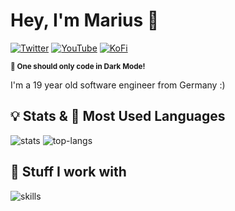 # Hey, I'm Marius 👋

[![Twitter](https://img.shields.io/badge/Twitter-%231DA1F2.svg?&style=flat-square&logo=twitter&logoColor=white)](https://twitter.com/marius.gxt) [![YouTube](https://img.shields.io/badge/YouTube-%23FF0000.svg?&style=flat-square&logo=youtube&logoColor=white)](https://youtube.com/@mariusgxt) [![KoFi](https://img.shields.io/badge/Ko--Fi-%23000000.svg?&style=flat-square&logo=kofi&logoColor=white)](https://ko-fi.com/mariusgxt)

<sup>**🛑 One should only code in Dark Mode!**</sup>

I'm a 19 year old software engineer from Germany :)

## 💡 Stats & 💾 Most Used Languages

![stats](https://github-readme-stats.vercel.app/api?username=mariusgxt&show_icons=true&hide=stars&hide_border=true&bg_color=FF000000&text_color=ffffff&hide_title=true&count_private=true)    ![top-langs](https://github-readme-stats.vercel.app/api/top-langs?username=mariusgxt&hide_border=true&bg_color=FF000000&text_color=ffffff&hide_title=true&count_private=true)



## 🔧 Stuff I work with

![skills](https://skillicons.dev/icons?i=ableton,arduino,atom,cs,css,discord,bots,dotnet,eclipse,github,html,idea,instagram,java,js,linkedin,linux,mysql,py,raspberrypi,stackoverflow,twitter,visualstudio,vscode,&theme=light)

<!-- ## 🖊 Blog-->

<!-- BLOG-POST-LIST:START -->
<!-- - [Raspberry Pi: Remote Desktop](https://jqshuv.blog/raspberry-pi-remote-desktop/)-->
<!-- - [How to get a free domain with Freenom and Cloudflare](https://jqshuv.blog/how-to-register-a-free-domain-with/)-->
<!-- - [Install Coder OSS on Ubuntu](https://jqshuv.blog/install-coder-oss-on-ubuntu/)-->
<!-- - ## 🎧 Spotify Playing

[![spotify-github-profile](https://spotify-github-profile.kittinanx.com/api/view?uid=tlwnqvwcl8snhg928gti72y1g&cover_image=true&theme=default&show_offline=false&background_color=121212&interchange=false)](https://spotify-github-profile.kittinanx.com/api/view?uid=tlwnqvwcl8snhg928gti72y1g&redirect=true) -->
<!-- BLOG-POST-LIST:END -->

